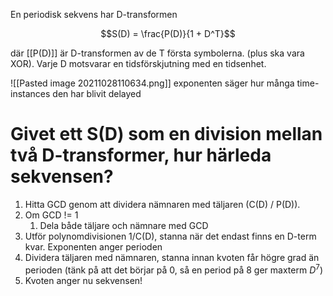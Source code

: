 En periodisk sekvens har D-transformen 

$$S(D) = \frac{P(D)}{1 + D^T}$$

där [[P(D)]] är D-transformen av de T första symbolerna. (plus ska vara XOR). Varje D motsvarar en tidsförskjutning med en tidsenhet. 

![[Pasted image 20211028110634.png]]
exponenten säger hur många time-instances den har blivit delayed


 # Givet ett S(D) som en division mellan två D-transformer, hur härleda sekvensen?
 
 1. Hitta GCD genom att dividera nämnaren med täljaren (C(D) / P(D)). 
 2. Om GCD != 1
	 1. Dela både täljare och nämnare med GCD
 3. Utför polynomdivisionen 1/C(D), stanna när det endast finns en D-term kvar. Exponenten anger perioden
 4. Dividera täljaren med nämnaren, stanna innan kvoten får högre grad än perioden (tänk på att det börjar på 0, så en period på 8 ger maxterm $D^{7}$)
 5. Kvoten anger nu sekvensen! 
